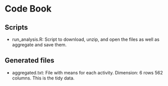 # Code Book
## Scripts
* run_analysis.R: Script to download, unzip, and open the files as well as aggregate and save them.

## Generated files
* aggregated.txt: File with means for each activity. Dimension: 6 rows 562 columns. This is the tidy data.
